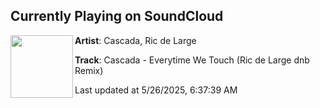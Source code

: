 ## Currently Playing on SoundCloud

[<img align="left" width="100" src="https://i1.sndcdn.com/artworks-n2VnmT6UyjuUsT7n-ZNZoMg-t500x500.jpg">](https://soundcloud.com/ricdelarge/cascada-everytime-we-touch-ric-de-large-dnb-remix)

**Artist**: Cascada, Ric de Large 

**Track**: Cascada - Everytime We Touch (Ric de Large dnb Remix)

Last updated at 5/26/2025, 6:37:39 AM

